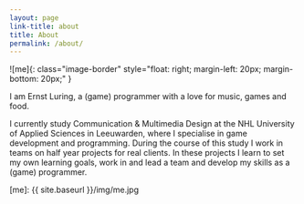 ```yaml
---
layout: page
link-title: about
title: About
permalink: /about/
---
```

![me]{: class="image-border" style="float: right; margin-left: 20px; margin-bottom: 20px;" }

I am Ernst Luring, a (game) programmer with a love for music, games and food.


I currently study Communication & Multimedia Design at the NHL University of Applied Sciences in Leeuwarden, where I specialise in game development and programming. During the course of this study I work in teams on half year projects for real clients. In these projects I learn to set my own learning goals, work in and lead a team and develop my skills as a (game) programmer.



[me]: {{ site.baseurl }}/img/me.jpg

